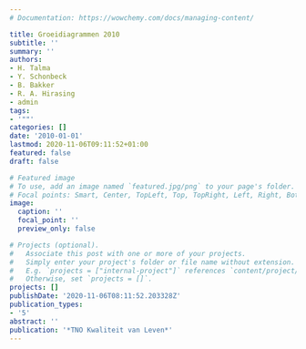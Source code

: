 ```yaml
---
# Documentation: https://wowchemy.com/docs/managing-content/

title: Groeidiagrammen 2010
subtitle: ''
summary: ''
authors:
- H. Talma
- Y. Schonbeck
- B. Bakker
- R. A. Hirasing
- admin
tags:
- '""'
categories: []
date: '2010-01-01'
lastmod: 2020-11-06T09:11:52+01:00
featured: false
draft: false

# Featured image
# To use, add an image named `featured.jpg/png` to your page's folder.
# Focal points: Smart, Center, TopLeft, Top, TopRight, Left, Right, BottomLeft, Bottom, BottomRight.
image:
  caption: ''
  focal_point: ''
  preview_only: false

# Projects (optional).
#   Associate this post with one or more of your projects.
#   Simply enter your project's folder or file name without extension.
#   E.g. `projects = ["internal-project"]` references `content/project/deep-learning/index.md`.
#   Otherwise, set `projects = []`.
projects: []
publishDate: '2020-11-06T08:11:52.203328Z'
publication_types:
- '5'
abstract: ''
publication: '*TNO Kwaliteit van Leven*'
---
```


